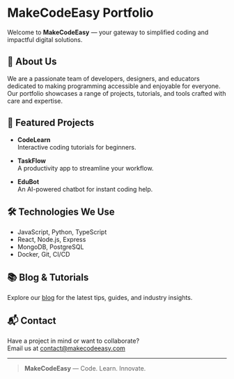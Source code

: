 # MakeCodeEasy Portfolio

Welcome to **MakeCodeEasy** — your gateway to simplified coding and impactful digital solutions.

## 🚀 About Us

We are a passionate team of developers, designers, and educators dedicated to making programming accessible and enjoyable for everyone. Our portfolio showcases a range of projects, tutorials, and tools crafted with care and expertise.

## 🌟 Featured Projects

- **CodeLearn**  
   Interactive coding tutorials for beginners.

- **TaskFlow**  
   A productivity app to streamline your workflow.

- **EduBot**  
   An AI-powered chatbot for instant coding help.

## 🛠️ Technologies We Use

- JavaScript, Python, TypeScript
- React, Node.js, Express
- MongoDB, PostgreSQL
- Docker, Git, CI/CD

## 📚 Blog & Tutorials

Explore our [blog](#) for the latest tips, guides, and industry insights.

## 📬 Contact

Have a project in mind or want to collaborate?  
Email us at [contact@makecodeeasy.com](mailto:contact@makecodeeasy.com)

---

> **MakeCodeEasy** — Code. Learn. Innovate.
